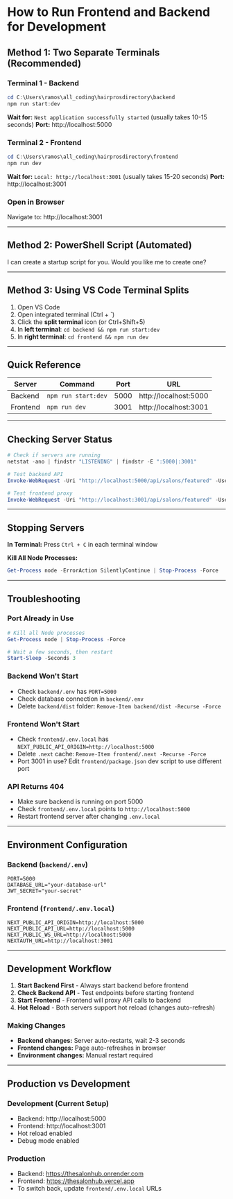 # How to Run Frontend and Backend for Development

## Method 1: Two Separate Terminals (Recommended)

### Terminal 1 - Backend
```powershell
cd C:\Users\ramos\all_coding\hairprosdirectory\backend
npm run start:dev
```
**Wait for:** `Nest application successfully started` (usually takes 10-15 seconds)
**Port:** http://localhost:5000

### Terminal 2 - Frontend
```powershell
cd C:\Users\ramos\all_coding\hairprosdirectory\frontend
npm run dev
```
**Wait for:** `Local: http://localhost:3001` (usually takes 15-20 seconds)
**Port:** http://localhost:3001

### Open in Browser
Navigate to: http://localhost:3001

---

## Method 2: PowerShell Script (Automated)

I can create a startup script for you. Would you like me to create one?

---

## Method 3: Using VS Code Terminal Splits

1. Open VS Code
2. Open integrated terminal (Ctrl + `)
3. Click the **split terminal** icon (or Ctrl+Shift+5)
4. In **left terminal**: `cd backend && npm run start:dev`
5. In **right terminal**: `cd frontend && npm run dev`

---

## Quick Reference

| Server   | Command              | Port | URL                    |
|----------|----------------------|------|------------------------|
| Backend  | `npm run start:dev`  | 5000 | http://localhost:5000  |
| Frontend | `npm run dev`        | 3001 | http://localhost:3001  |

---

## Checking Server Status

```powershell
# Check if servers are running
netstat -ano | findstr "LISTENING" | findstr -E ":5000|:3001"

# Test backend API
Invoke-WebRequest -Uri "http://localhost:5000/api/salons/featured" -UseBasicParsing

# Test frontend proxy
Invoke-WebRequest -Uri "http://localhost:3001/api/salons/featured" -UseBasicParsing
```

---

## Stopping Servers

**In Terminal:** Press `Ctrl + C` in each terminal window

**Kill All Node Processes:**
```powershell
Get-Process node -ErrorAction SilentlyContinue | Stop-Process -Force
```

---

## Troubleshooting

### Port Already in Use
```powershell
# Kill all Node processes
Get-Process node | Stop-Process -Force

# Wait a few seconds, then restart
Start-Sleep -Seconds 3
```

### Backend Won't Start
- Check `backend/.env` has `PORT=5000`
- Check database connection in `backend/.env`
- Delete `backend/dist` folder: `Remove-Item backend/dist -Recurse -Force`

### Frontend Won't Start
- Check `frontend/.env.local` has `NEXT_PUBLIC_API_ORIGIN=http://localhost:5000`
- Delete `.next` cache: `Remove-Item frontend/.next -Recurse -Force`
- Port 3001 in use? Edit `frontend/package.json` dev script to use different port

### API Returns 404
- Make sure backend is running on port 5000
- Check `frontend/.env.local` points to `http://localhost:5000`
- Restart frontend server after changing `.env.local`

---

## Environment Configuration

### Backend (`backend/.env`)
```env
PORT=5000
DATABASE_URL="your-database-url"
JWT_SECRET="your-secret"
```

### Frontend (`frontend/.env.local`)
```env
NEXT_PUBLIC_API_ORIGIN=http://localhost:5000
NEXT_PUBLIC_API_URL=http://localhost:5000
NEXT_PUBLIC_WS_URL=http://localhost:5000
NEXTAUTH_URL=http://localhost:3001
```

---

## Development Workflow

1. **Start Backend First** - Always start backend before frontend
2. **Check Backend API** - Test endpoints before starting frontend
3. **Start Frontend** - Frontend will proxy API calls to backend
4. **Hot Reload** - Both servers support hot reload (changes auto-refresh)

### Making Changes
- **Backend changes:** Server auto-restarts, wait 2-3 seconds
- **Frontend changes:** Page auto-refreshes in browser
- **Environment changes:** Manual restart required

---

## Production vs Development

### Development (Current Setup)
- Backend: http://localhost:5000
- Frontend: http://localhost:3001
- Hot reload enabled
- Debug mode enabled

### Production
- Backend: https://thesalonhub.onrender.com
- Frontend: https://thesalonhub.vercel.app
- To switch back, update `frontend/.env.local` URLs

